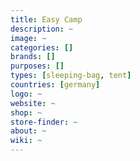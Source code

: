 ```yaml
---
title: Easy Camp
description: ~
image: ~
categories: []
brands: []
purposes: []
types: [sleeping-bag, tent]
countries: [germany]
logo: ~
website: ~
shop: ~
store-finder: ~
about: ~
wiki: ~
---
```

